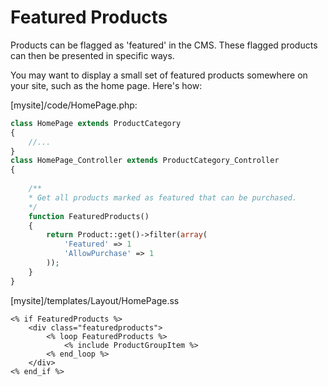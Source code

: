 # Featured Products

Products can be flagged as 'featured' in the CMS. These flagged products can then be presented in specific ways.

You may want to display a small set of featured products somewhere on your site, such as the home page. Here's how:

[mysite]/code/HomePage.php:

```php
class HomePage extends ProductCategory
{
	//...
}
class HomePage_Controller extends ProductCategory_Controller
{
	
	/**
	* Get all products marked as featured that can be purchased.
	*/
	function FeaturedProducts()
	{
		return Product::get()->filter(array(
			'Featured' => 1
			'AllowPurchase' => 1
		));
	}
}
```

[mysite]/templates/Layout/HomePage.ss

```
<% if FeaturedProducts %>
	<div class="featuredproducts">
		<% loop FeaturedProducts %>
			<% include ProductGroupItem %>
		<% end_loop %>
	</div>
<% end_if %>
```